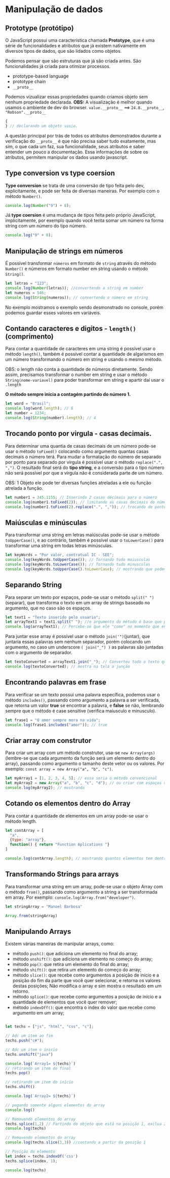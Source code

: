 # Manipulação de dados

## Prototype (protótipo)

O JavaScript possui uma característica chamada **Prototype**, que é uma série de funcionalidades e atributos que já existem nativamente em diversos tipos de dados, que são lidados como objetos.

Podemos pensar que são estruturas que já são criada antes. São funcionalidades já criada para otimizar processos.

- prototype-based language
- prototype chain
- `__proto__`

Podemos vizualizar essas propriedades quando criamos objeto sem nenhum propriedade declarada.
**OBS:** A visualização é melhor quando usamos o ambiente de dev do browser.
`value.__proto__` ==> `24.8.__proto__`, `"Robson".__proto__`

```javascript
{
} // declarando um objeto vasio.
```

A questão principal por trás de todos os atributos demonstrados durante a verificação do `__proto__` é que não precisa saber tudo exatamente, mas sim, o que cada um faz, sua funcionalidade, seus atributos e saber entender um pouco a documentação.
Essa informações de sobre os atributos, permitem manipular os dados usando javascript.

## Type conversion vs type coersion

**Type conversion** se trata de uma conversão de tipo feita pelo dev, explicitamente, e pode ser feita de diversas maneiras. Por exemplo com o método `Number()`.

```javascript
console.log(Number("9") + 8);
```

Já **type coersion** é uma mudança de tipos feita pelo próprio JavaScript, implicitamente, por exemplo quando você tenta somar um número na forma string com um número do tipo número.

```javascript
console.log("9" + 8);
```

## Manipulação de strings em números

É possível transformar `números` em formato de `string` através do método `Number()` e números em formato number em string usando o método `String()`.

```javascript
let letras = "123";
console.log(Number(letras)); //convertendo a string em number
let numeros = 546;
console.log(String(numeros)); // convertendo o número em string
```

No exemplo mostramos o exemplo sendo desmonstrado no console, porém podemos guardar esses valores em variáveis.

## Contando caracteres e digitos - `length()` (comprimento)

Para contar a quantidade de caracteres em uma string é possível usar o método `length()`, também é possível contar a quantidade de algarismos em um número transformando o número em string e usando o mesmo método.

OBS: o length não conta a quantidade de números diretamente. Sendo assim, precisamos transformar o number em string e usar o método `String(nome-variavel)` para poder transformar em string e apartir daí usar o `.length`

**O método sempre inicia a contagém partindo do número 1.**

```javascript
let word = "Brasil";
console.log(word.length); // 6
let number = 1234;
console.log(String(number).length); // 4
```

## Trocando ponto por virgula - casas decimais.

Para determinar uma quantia de casas decimais de um número pode-se usar o método `toFixed()` colocando como argumento quantas casas decimais o número terá.
Para mudar a formatação do número de separado por ponto para separado por vírgula é possível usar o método `replace(".", ",")`. O resultado final será do **tipo string**, e a conversão para o tipo número não será possível por que a vírgula não é considerada parte de um número.

OBS: 1 Objeto ele pode ter diversas funções atreladas a ele ou função atrelada a função.

```javascript
let number1 = 345.1155; // Inserindo 2 casas décimais para o número
console.log(number1.toFixed(2)); // limitando as casas decimais do número
console.log(number1.toFixed(2).replace(".", ",")); // trocando de ponto para virgula
```

## Maiúsculas e minúsculas

Para transformar uma string em letras maiúsculas pode-se usar o método `toUpperCase()`, e ao contrário, também é possível usar o `toLowerCase()` para transformar uma string em todas letras minúsculas.

```javascript
let keyWords = "Por valor, contratual IC - SEE";
console.log(keyWords.toUpperCase()); // Tornando tudo maiusculas
console.log(keyWords.toLowerCase()); // Tornando tudo minusculas
console.log(keyWords.toUpperCase().toLowerCase); // mostrando que podemos usar +1 metodo
```

## Separando String

Para separar um texto por espaços, pode-se usar o método `split(" ")`(separar), que transforma o texto em um array de strings baseado no argumento, que no caso são os espaços.

```javascript
let text1 = "Texto inserido pelo usuario";
let arrayText1 = text1.split(" "); //o argumento do método é base que permite separar as palavras da frase/texto. Nesse caso vai ser separado todas as vezes que encontrar um espaços
console.log(arrayText1); // Percebe-se que ele "come" no momento que encontra o elemento informado.
```

Para juntar esse array é possível usar o método `join('")`(juntar), que juntaria essas palavras sem nenhum separador, porém colocando um argumento, no caso um underscore `( join("_") )` as palavras são juntadas com o argumento de separador.

```javascript
let textoConverted = arrayText1.join("_"); // Converteu todo o texto que estava inserido em um array em uma string e separou as palavras com o `_`
console.log(textoConverted); // mostra na tela a junção
```

## Encontrando palavras em frase

Para verificar se um texto possui uma palavra específica, podemos usar o método `includes()`, passando como argumento a palavra a ser verificada, que retorna um valor **true** se encontrar a palavra, e **false** se não, lembrando sempre que o método é case sensitive (verifica maiusculo e minusculo).

```javascript
let frase1 = "O amor sempre mora na vida";
console.log(frase1.includes("amor")); // true
```

## Criar array com construtor

Para criar um array com um método construtor, usa-se `new Array(args)` (lembre-se que cada argumento da função será um elemento dentro do array), passando como argumento o tamanho deste vetor ou os valores.
Por exemplo: `const array = new Array("a", "b", "c")`.

```javascript
let myArray1 = [1, 2, 3, 4, 5]; // essa seria o método convencional
let myArray2 = new Array("a", "b", "c", "d"); // ou criar com espaços vazios = `new Array(10)`
console.log(myArray2); // mostrando
```

## Cotando os elementos dentro do Array

Para contar a quantidade de elementos em um array pode-se usar o método length.

```javascript
let contArray = [
  "a",
  {type: "array"},
  function() { return "Function Aplications "}
]

console.log(contArray.length); // mostrando quantos elementos tem dentro do array. conta apartir do 1
```
## Transformando Strings para arrays

Para transformar uma string em um array, pode-se usar o objeto Array com o método `from()`, passando como argumento a string a ser transformada em array.
Por exemplo: `console.log(Array.from("developer")`.

```javascript
let stringArray = "Manoel Barbosa"

Array.from(stringArray)
```

## Manipulando Arrays

Existem várias maneiras de manipular arrays, como:
- método `push()`: que adiciona um elemento no final do array;
- método `unshift()`: que adiciona um elemento no começo do array;
- método `pop()`: que retira um elemento do final do array;
- método `shift()`: que retira um elemento do começo do array;
- método `slice()`: que recebe como argumentos a posição de início e a posição do fim da parte que você quer selecionar, e retorna os valores destas posições; Não modifica o array e sim mostra o resultado em um retorno.
- método `splice()`: que recebe como argumentos a posição de início e a quantidade de elementos que você quer remover;
- método `indexOff()`: que encontra o index do valor que recebe como argumento em um array;

```javascript

let techs = ["js", "html", "css", "c"];

// Adc um item ao fim
techs.push("c#");

// Adc um item o inicio
techs.unshift("java")

console.log(`Array1= ${techs}`)
// retirando um item do final
techs.pop()

// retirando um item do inicio
techs.shift()

console.log(`Array2= ${techs}`)

// pegando somente alguns elementos do array
console.log()

// Removendo elementos do array
techs.splice(1,2) // Partindo do objeto que está na posição 1, exclua 2, inclusive o 1.
console.log(techs)

// Removendo elementos do array
console.log(techs.slice(1,3)) //contando a partir da posição 1 

// Posição do elemento 
let index = techs.indexOf('css')
techs.splice(index, 1);

console.log(techs)
```
